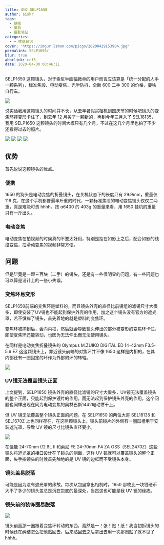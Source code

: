 ```yaml
---
title: 谈谈 SELP1650
author: aiokr
tags:
  - 随笔
  - 摄影
  - 摄影笔记
categories:
  - - 拔草日记
cover: 'https://imgur.lzmun.com/picgo/20200429153904.jpg'
permalink: SELP1650/
blur: true
abbrlink: ccf5
date: 2020-04-30 00:46:11
---
```


SELP1650 这颗镜头，对于索尼半画幅微单的用户而言应该算是「统一分配的人手一颗系列」，标准焦段、电动变焦、光学防抖、全新 600 二手 300 的价格，要啥自行车。

![](https://imgur.lzmun.com/picgo/20200429153904.jpg)

说实话我用这颗镜头的时间并不长，从去年暑假买相机到国庆节的时候吧镜头的变焦环摔变形卡住了，到去年 12 月买了一颗新的，再到今年三月入了 SEL18135，我用 SELP1650 这颗镜头的时间大概只有几个月，不过在这几个月里也拍了不少还看得过去的照片。

<div class="mdui-row-xs-2">
<img src="https://imgur.lzmun.com/picgo/20200421151542.jpg_/fw/1280" class="mdui-col">
<img src="https://imgur.lzmun.com/picgo/20200309185806.jpg_/fw/1280" class="mdui-col">
<img src="https://imgur.lzmun.com/picgo/20200309184136.jpg_/fw/1280" class="mdui-col">
<img src="https://imgur.lzmun.com/picgo/20200309185517.jpg_/fw/1280" class="mdui-col">
</div>

## 优势

首先说说这颗镜头的优点。

### 便携

1650 的狗头是电动变焦的折叠镜头，在关机状态下的长度只有 29.9mm，重量仅 116 克，在这个手机都普遍半斤重的时代，一颗标准焦段的电动变焦镜头仅仅二两重，真是难能可贵 hhhh。按 α6400 的 403g 的重量来看，用 1650 挂机的重量只有一斤出头。

### 电动变焦

电动变焦在拍视频的时候真的不要太好用，特别是挂在如影上之后，配合如影的线控变焦，拍滑动变焦的视频非常方便。

## 问题

但是毕竟是一颗三百块（二手）的镜头，还是有一些很明显的问题，有一些问题也可以算是设计上的一些小失误。

### 变焦环易变形

SELP1650前端的变焦环是塑料的，而且镜头外壳的直径比前镜组的滤镜尺寸大很多，即使安装了UV镜也不能起到保护外壳的作用，加之这个镜头没有官方的遮光罩，若不慎摔了镜头，首先着地的就是塑料的变焦环。

变焦环被摔到后，会向内扣，然后就会导致镜头伸出的部分被变形的变焦环卡住，即使变焦环还能转动，也因为无法伸出而无法使用镜头。

在同样是电动变焦折叠镜头的 Olympus M.ZUIKO DIGITAL ED 14-42mm F3.5-5.6 EZ 这这颗镜头上，靠近镜头前端的对焦环并不像 1650 这样是内扣的，在其内部还有一圈固定的环作为外部的环的转轴。

![](https://imgur.lzmun.com/picgo/20200429172235.jpg)

### UV镜无法覆盖镜头正面

上文提到，SELP1650 镜头外壳的直径比滤镜的尺寸大很多，UV镜无法覆盖镜头的整个正面，只能起到保护镜片的作用，而无法起到保护镜头外壳的作用，这个问题也同样出现在同为电动变焦的奥林巴斯1442电动饼干上。

但 UV 镜无法覆盖整个镜头正面的问题，在 SELP1650 的两位大哥 SEL18135 和 SEL1670Z 上也同样存在，在这两颗镜头上，镜头前镜片的外侧有一圈凹槽用于安装遮光罩，导致 UV 镜的尺寸比镜头直径要小。

![](https://imgur.lzmun.com/picgo/20200429174357.webp_itp)

在佳能 24-70mm f/2.8L II 和索尼 FE 24-70mm F4 ZA OSS（SEL2470Z）这些镜头将遮光罩的接口设计在了镜头的侧面，这样 UV 镜就可以覆盖镜头的整个正面，失手摔镜头的时候首先触地的是 UV 镜的边框而不受镜头本身。

### 镜头盖易脱落

可能是因为没有遮光罩的缘故，每次从包里拿出相机时，1650 那枚比一块钱硬币大不了多少的镜头盖总是沉在包底的最深处，当然这也可能是我 UV 镜的缘故。

### 镜头前的装饰圈易脱落

![](https://imgur.lzmun.com/picgo/20200429182822.png)

镜头前面那一圈跟着变焦环转动的东西，竟然是一！张！贴！纸！我当初拆镜头的时候还在纠结怎么把他贴回去，后来贴回去之后拿出去用一次那圈贴子就不见了hhhh。